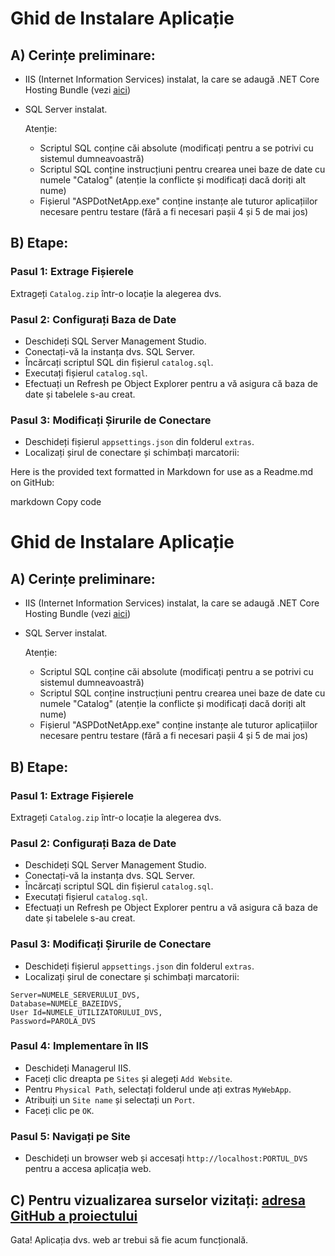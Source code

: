 ﻿# Ghid de Instalare Aplicație

## A) Cerințe preliminare:
- IIS (Internet Information Services) instalat, la care se adaugă .NET Core Hosting Bundle (vezi [aici](https://learn.microsoft.com/en-us/aspnet/core/tutorials/publish-to-iis?view=aspnetcore-7.0&tabs=visual-studio))
- SQL Server instalat.

  Atenție:
  - Scriptul SQL conține căi absolute (modificați pentru a se potrivi cu sistemul dumneavoastră)
  - Scriptul SQL conține instrucțiuni pentru crearea unei baze de date cu numele "Catalog" (atenție la conflicte și modificați dacă doriți alt nume)
  - Fișierul "ASPDotNetApp.exe" conține instanțe ale tuturor aplicațiilor necesare pentru testare (fără a fi necesari pașii 4 și 5 de mai jos)

## B) Etape:
### Pasul 1: Extrage Fișierele
Extrageți `Catalog.zip` într-o locație la alegerea dvs.

### Pasul 2: Configurați Baza de Date
- Deschideți SQL Server Management Studio.
- Conectați-vă la instanța dvs. SQL Server.
- Încărcați scriptul SQL din fișierul `catalog.sql`.
- Executați fișierul `catalog.sql`.
- Efectuați un Refresh pe Object Explorer pentru a vă asigura că baza de date și tabelele s-au creat.

### Pasul 3: Modificați Șirurile de Conectare
- Deschideți fișierul `appsettings.json` din folderul `extras`.
- Localizați șirul de conectare și schimbați marcatorii:


Here is the provided text formatted in Markdown for use as a Readme.md on GitHub:

markdown
Copy code
# Ghid de Instalare Aplicație

## A) Cerințe preliminare:
- IIS (Internet Information Services) instalat, la care se adaugă .NET Core Hosting Bundle (vezi [aici](https://learn.microsoft.com/en-us/aspnet/core/tutorials/publish-to-iis?view=aspnetcore-7.0&tabs=visual-studio))
- SQL Server instalat.

  Atenție:
  - Scriptul SQL conține căi absolute (modificați pentru a se potrivi cu sistemul dumneavoastră)
  - Scriptul SQL conține instrucțiuni pentru crearea unei baze de date cu numele "Catalog" (atenție la conflicte și modificați dacă doriți alt nume)
  - Fișierul "ASPDotNetApp.exe" conține instanțe ale tuturor aplicațiilor necesare pentru testare (fără a fi necesari pașii 4 și 5 de mai jos)

## B) Etape:
### Pasul 1: Extrage Fișierele
Extrageți `Catalog.zip` într-o locație la alegerea dvs.

### Pasul 2: Configurați Baza de Date
- Deschideți SQL Server Management Studio.
- Conectați-vă la instanța dvs. SQL Server.
- Încărcați scriptul SQL din fișierul `catalog.sql`.
- Executați fișierul `catalog.sql`.
- Efectuați un Refresh pe Object Explorer pentru a vă asigura că baza de date și tabelele s-au creat.

### Pasul 3: Modificați Șirurile de Conectare
- Deschideți fișierul `appsettings.json` din folderul `extras`.
- Localizați șirul de conectare și schimbați marcatorii:
```
Server=NUMELE_SERVERULUI_DVS,
Database=NUMELE_BAZEIDVS,
User Id=NUMELE_UTILIZATORULUI_DVS,
Password=PAROLA_DVS
```

### Pasul 4: Implementare în IIS
- Deschideți Managerul IIS.
- Faceți clic dreapta pe `Sites` și alegeți `Add Website`.
- Pentru `Physical Path`, selectați folderul unde ați extras `MyWebApp`.
- Atribuiți un `Site name` și selectați un `Port`.
- Faceți clic pe `OK`.

### Pasul 5: Navigați pe Site
- Deschideți un browser web și accesați `http://localhost:PORTUL_DVS` pentru a accesa aplicația web.

## C) Pentru vizualizarea surselor vizitați: [adresa GitHub a proiectului](https://github.com/TudorDan/ASPDotNetApp.git)

Gata! Aplicația dvs. web ar trebui să fie acum funcțională.
